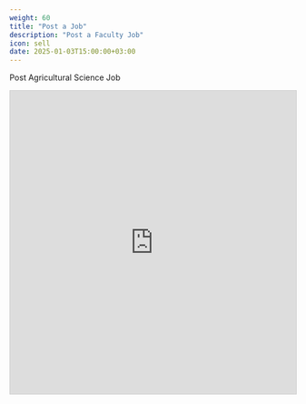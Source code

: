 ```yaml
---
weight: 60
title: "Post a Job"
description: "Post a Faculty Job"
icon: sell
date: 2025-01-03T15:00:00+03:00
---
```


Post Agricultural Science Job

<iframe class="airtable-embed" src="https://airtable.com/embed/appWOoBxmGoaKnB37/pagSHSf1qyICkWa5D/form" frameborder="0" onmousewheel="" width="100%" height="533" style="background: transparent; border: 1px solid #ccc;"></iframe>
